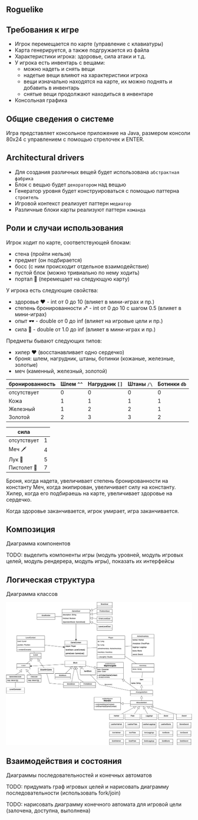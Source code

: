 ## Roguelike

## Требования к игре

- Игрок перемещается по карте (управление с клавиатуры)
- Карта генерируется, а также подгружается из файла
- Характеристики игрока: здоровье, сила атаки и т.д.
- У игрока есть инвентарь с вещами:
    - можно надеть и снять вещи
    - надетые вещи влияют на характеристики игрока
    - вещи изначально находятся на карте, их можно поднять и добавить в инвентарь
    - снятые вещи продолжают находиться в инвентаре
- Консольная графика

## Общие сведения о системе

Игра представляет консольное приложение на Java, размером консоли 80x24 с управлением с помощью стрелочек и ENTER.


## Architectural drivers

- Для создания различных вещей будет использована ``абстрактная фабрика``
- Блок с вещью будет ``декоратором`` над вещью
- Генератор уровня будет конструироваться с помощью паттерна ``строитель``
- Игровой контекст реализует паттерн ``медиатор``
- Различные блоки карты реализуют паттерн ``команда``

## Роли и случаи использования

Игрок ходит по карте, соответствующей блокам:
- стена (пройти нельзя)
- предмет (он подбирается)
- босс (с ним происходит отдельное взаимодействие)
- пустой блок (можно тривиально по нему ходить)
- портал 🚪 (перемещает на следующую карту)

У игрока есть следующие свойства:
- здоровье ❤️ - int от 0 до 10 (влияет в мини-играх и пр.)
- степень бронированности ♐️ - int от 0 до 10 с шагом 0.5 (влияет в мини-играх)
- опыт 🕶 - double от 0 до inf (влияет на игровые цели и пр.)
- сила 🔱 - double от 1.0 до inf (влияет в мини-играх и пр.)

Предметы бывают следующих типов:
- хилер ❤️ (восстанавливает одно сердечко)
- броня: шлем, нагрудник, штаны, ботинки (кожаные, железные, золотые)
- меч (каменный, железный, золотой)

| бронированность  | Шлем ``^^`` | Нагрудник ``[]`` | Штаны ``/\`` | Ботинки ``db`` |
|---|---|---|---|---|
| отсутствует | 0  | 0  | 0  | 0 |
| Кожа  |  1 | 1  |  1 |  1 |
| Железный  | 1  | 2 |  2 | 1  |
| Золотой  | 2  |  3 |  3  | 2  |

| сила  |  |
|---|---|
| отсутствует  | 1  | 
| Меч 🗡 |  4  | 
| Лук  🏹 | 5  | 
| Пистолет 🔫 | 7 |

Броня, когда надета, увеличивает степень бронированности на константу Меч, когда экипирован, увеличивает силу на константу. Хилер, когда его подбираешь на карте, увеличивает здоровье на сердечко.

Когда здоровье заканчивается, игрок умирает, игра заканчивается.

## Композиция

Диаграмма компонентов

TODO: выделить компоненты игры (модуль уровней, модуль игровых целей, модуль рендерера, модуль игры), показать их интерфейсы

## Логическая структура

Диаграмма классов

![](./assets/SD_Roguelike_Classes.drawio.png)

## Взаимодействия и состояния

Диаграммы последовательностей и конечных автоматов

TODO: придумать граф игровых целей и нарисовать диаграмму последовательности (использовать fork/join)

TODO: нарисовать диаграмму конечного автомата для игровой цели (залочена, доступна, выполнена)